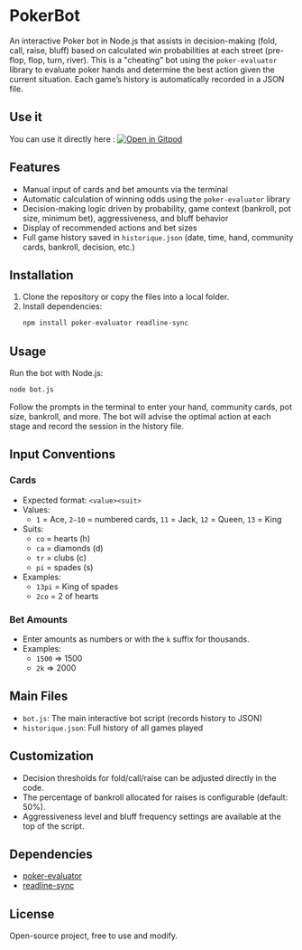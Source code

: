 # PokerBot

An interactive Poker bot in Node.js that assists in decision-making (fold, call, raise, bluff) based on calculated win probabilities at each street (pre-flop, flop, turn, river).
This is a "cheating" bot using the `poker-evaluator` library to evaluate poker hands and determine the best action given the current situation. Each game’s history is automatically recorded in a JSON file.

## Use it 

You can use it directly here : [![Open in Gitpod](https://gitpod.io/button/open-in-gitpod.svg)](https://gitpod.io/#https://github.com/<ton-user>/<ton-repo>)


## Features

- Manual input of cards and bet amounts via the terminal
- Automatic calculation of winning odds using the `poker-evaluator` library
- Decision-making logic driven by probability, game context (bankroll, pot size, minimum bet), aggressiveness, and bluff behavior
- Display of recommended actions and bet sizes
- Full game history saved in `historique.json` (date, time, hand, community cards, bankroll, decision, etc.)

## Installation

1. Clone the repository or copy the files into a local folder.
2. Install dependencies:
   ```bash
   npm install poker-evaluator readline-sync
   ```

## Usage

Run the bot with Node.js:
```bash
node bot.js
```
Follow the prompts in the terminal to enter your hand, community cards, pot size, bankroll, and more. The bot will advise the optimal action at each stage and record the session in the history file.

## Input Conventions

### Cards
- Expected format: `<value><suit>`
- Values:
  - `1` = Ace, `2–10` = numbered cards, `11` = Jack, `12` = Queen, `13` = King
- Suits:
  - `co` = hearts (h)
  - `ca` = diamonds (d)
  - `tr` = clubs (c)
  - `pi` = spades (s)
- Examples:
  - `13pi` = King of spades
  - `2co` = 2 of hearts

### Bet Amounts
- Enter amounts as numbers or with the `k` suffix for thousands.
- Examples:
  - `1500` ⇒ 1500
  - `2k` ⇒ 2000

## Main Files

- `bot.js`: The main interactive bot script (records history to JSON)
- `historique.json`: Full history of all games played

## Customization

- Decision thresholds for fold/call/raise can be adjusted directly in the code.
- The percentage of bankroll allocated for raises is configurable (default: 50%).
- Aggressiveness level and bluff frequency settings are available at the top of the script.

## Dependencies

- [poker-evaluator](https://www.npmjs.com/package/poker-evaluator)
- [readline-sync](https://www.npmjs.com/package/readline-sync)

## License

Open-source project, free to use and modify.
